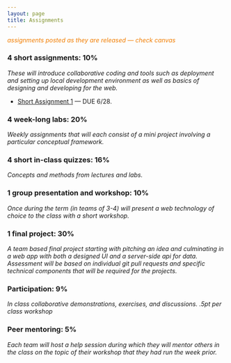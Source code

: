 ```yaml
---
layout: page
title: Assignments
---
```


<span style="color: #F27D00">*assignments posted as they are released — check canvas*</span>


### 4 short assignments: 10%
*These will introduce collaborative coding and tools such as deployment and setting up local development environment as well as basics of designing and developing for the web.*

* [Short Assignment 1](sa1/) — DUE 6/28.

### 4 week-long labs:  20%
*Weekly assignments that will each consist of a mini project involving a particular conceptual framework.*

### 4 short in-class quizzes:  16%
*Concepts and methods from lectures and labs.*

### 1 group presentation and workshop: 10%
*Once during the term (in teams of 3-4) will present a web technology of choice to the class with a short workshop.*

### 1 final project:  30%
*A team based final project starting with pitching an idea and culminating in a web app with both a designed UI and a server-side api for data.  Assessment will be based on individual git pull requests and specific technical components that will be required for the projects.*

### Participation:  9%
*In class collaborative demonstrations, exercises, and discussions. .5pt per class workshop*

### Peer mentoring: 5%
*Each team will host a help session during which they will mentor others in the class on the topic of their workshop that they had run the week prior.*
